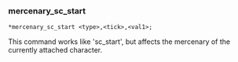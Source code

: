 ### mercenary_sc_start
```
*mercenary_sc_start <type>,<tick>,<val1>;
```

This command works like 'sc_start', but affects the mercenary of the
currently attached character.
